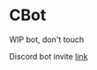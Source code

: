 # CBot
WIP bot, don't touch

Discord bot invite [link](https://discord.com/api/oauth2/authorize?client_id=1173324757085724764&permissions=1084479765568&scope=bot)
